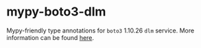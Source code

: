 # mypy-boto3-dlm

Mypy-friendly type annotations for `boto3` 1.10.26 `dlm` service.
More information can be found [here](https://github.com/vemel/mypy_boto3).
